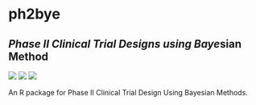 # ph2bye

## *__Ph__*ase II Clinical Trial Designs using *B*a*ye*sian Method

[![](https://www.r-pkg.org/badges/version/ph2bye?color=orange)](https://cran.r-project.org/package=ph2bye) [![](http://cranlogs.r-pkg.org/badges/grand-total/ph2bye?color=blue)](https://cran.r-project.org/package=ph2bye) [![](https://img.shields.io/badge/lifecycle-stable-freshgreen.svg)](https://www.tidyverse.org/lifecycle/#stable)

An R package for Phase II Clinical Trial Design Using Bayesian Methods.
